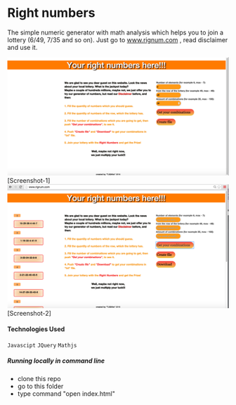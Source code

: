 Right numbers
==============
The simple numeric generator with math analysis which helps you to join a lottery (6/49, 7/35 and so on).
Just go to www.rignum.com , read disclaimer and use it.  


![Screenshot 1](https://github.com/TJQKAs/right_numbers/blob/master/img/01.png?raw=true=400) [Screenshot-1]
![Screenshot 2](https://github.com/TJQKAs/right_numbers/blob/master/img/02.png?raw=true=400)[Screenshot-2]

#### Technologies Used
`Javascipt`
`JQuery`
`Mathjs`


##### Running locally in command line
- clone this repo
- go to this folder
- type command "open index.html"
